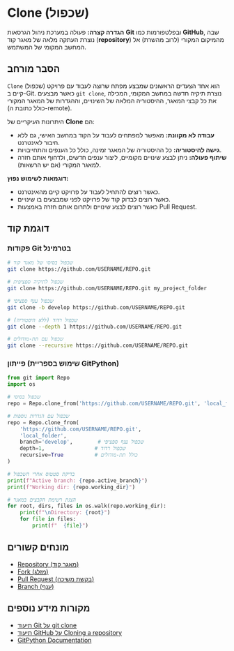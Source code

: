 # Clone (שכפול)

**הגדרה קצרה:** פעולה במערכת ניהול הגרסאות **Git** ובפלטפורמות כמו **GitHub**, שבה נוצרת העתקה מלאה של מאגר קוד (**repository**) מהמיקום המקורי (לרוב מהשרת) אל המחשב המקומי של המשתמש.

## הסבר מורחב

`Clone` (שכפול) הוא אחד הצעדים הראשונים שמבצע מפתח שרוצה לעבוד עם פרויקט קיים ב-Git. כאשר מבצעים `git clone`, נוצרת תיקיה חדשה במחשב המקומי, המכילה את כל קבצי המאגר, ההיסטוריה המלאה של השינויים, וההגדרות של המאגר המקורי (כולל כתובת ה-remote).

היתרונות העיקריים של **Clone** הם:
* **עבודה לא מקוונת:** מאפשר למפתחים לעבוד על הקוד במחשב האישי, גם ללא חיבור לאינטרנט.
* **גישה להיסטוריה:** כל ההיסטוריה של המאגר זמינה, כולל כל הענפים והתחייבויות.
* **שיתוף פעולה:** ניתן לבצע שינויים מקומיים, ליצור ענפים חדשים, ולדחוף אותם חזרה למאגר המקורי (אם יש הרשאות).

**דוגמאות לשימוש נפוץ:**
* כאשר רוצים להתחיל לעבוד על פרויקט קיים מהאינטרנט.
* כאשר רוצים לבדוק קוד של פרויקט לפני שמבצעים בו שינויים.
* כאשר רוצים לבצע שינויים ולתרום אותם חזרה באמצעות Pull Request.

## דוגמת קוד

### פקודות Git בטרמינל
```bash
# שכפול בסיסי של מאגר קוד
git clone https://github.com/USERNAME/REPO.git

# שכפול לתיקיה ספציפית
git clone https://github.com/USERNAME/REPO.git my_project_folder

# שכפול ענף ספציפי
git clone -b develop https://github.com/USERNAME/REPO.git

# שכפול רדוד (ללא היסטוריה)
git clone --depth 1 https://github.com/USERNAME/REPO.git

# שכפול עם תת-מודולים
git clone --recursive https://github.com/USERNAME/REPO.git
```

### פייתון (שימוש בספריית GitPython)
```python
from git import Repo
import os

# שכפול בסיסי
repo = Repo.clone_from('https://github.com/USERNAME/REPO.git', 'local_folder')

# שכפול עם הגדרות נוספות
repo = Repo.clone_from(
    'https://github.com/USERNAME/REPO.git',
    'local_folder',
    branch='develop',        # שכפול ענף ספציפי
    depth=1,                # שכפול רדוד
    recursive=True          # כולל תת-מודולים
)

# בדיקת סטטוס אחרי השכפול
print(f"Active branch: {repo.active_branch}")
print(f"Working dir: {repo.working_dir}")

# הצגת רשימת הקבצים במאגר
for root, dirs, files in os.walk(repo.working_dir):
    print(f"\nDirectory: {root}")
    for file in files:
        print(f"  {file}")
```

## מונחים קשורים

* [Repository (מאגר קוד)](./repository.md)
* [Fork (מזלג)](./fork.md)
* [Pull Request (בקשת משיכה)](./pull-request.md)
* [Branch (ענף)](./branch.md)

## מקורות מידע נוספים

* [תיעוד Git על git clone](https://git-scm.com/docs/git-clone)
* [תיעוד GitHub על Cloning a repository](https://docs.github.com/en/repositories/creating-and-managing-repositories/cloning-a-repository)
* [GitPython Documentation](https://gitpython.readthedocs.io/en/stable/reference.html#git.repo.base.Repo.clone_from)
